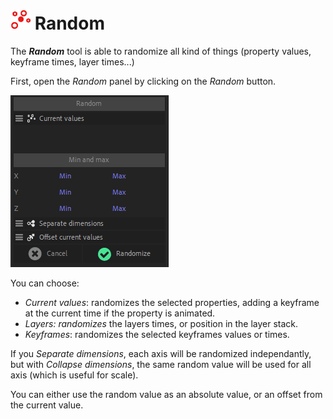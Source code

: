# ![random Icon](img\duik-icons\automation\random-icon-r.png) Random

The ***Random*** tool is able to randomize all kind of things (property values, keyframe times, layer times...)

First, open the *Random* panel by clicking on the *Random* button.

![Random panel](img\duik-screenshots\S-Rigging\S-Rigging-Automations\Random-optn.PNG)

You can choose:

- *Current values*: randomizes the selected properties, adding a keyframe at the current time if the property is animated.
- *Layers: randomizes* the layers times, or position in the layer stack.
- *Keyframes*: randomizes the selected keyframes values or times.

If you *Separate dimensions*, each axis will be randomized independantly, but with *Collapse dimensions*, the same random value will be used for all axis (which is useful for scale).

You can either use the random value as an absolute value, or an offset from the current value.
